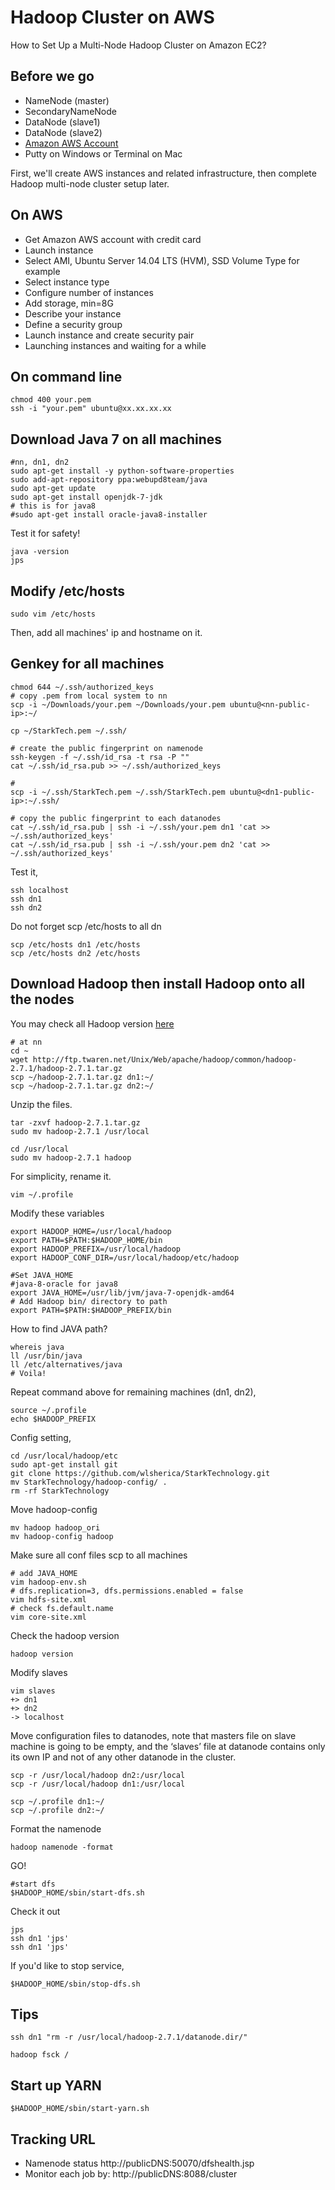 # Hadoop Cluster on AWS

How to Set Up a Multi-Node Hadoop Cluster on Amazon EC2?

## Before we go
- NameNode (master)
- SecondaryNameNode
- DataNode (slave1)
- DataNode (slave2)
- [Amazon AWS Account](http://aws.amazon.com/)
- Putty on Windows or Terminal on Mac

First, we'll create AWS instances and related infrastructure, then complete Hadoop multi-node cluster setup later.

## On AWS 
- Get Amazon AWS account with credit card
- Launch instance
- Select AMI, Ubuntu Server 14.04 LTS (HVM), SSD Volume Type for example
- Select instance type
- Configure number of instances
- Add storage, min=8G
- Describe your instance
- Define a security group
- Launch instance and create security pair
- Launching instances and waiting for a while

## On command line
```shell
chmod 400 your.pem
ssh -i "your.pem" ubuntu@xx.xx.xx.xx
```
## Download Java 7 on all machines
```shell
#nn, dn1, dn2
sudo apt-get install -y python-software-properties 
sudo add-apt-repository ppa:webupd8team/java
sudo apt-get update
sudo apt-get install openjdk-7-jdk
# this is for java8
#sudo apt-get install oracle-java8-installer
```
Test it for safety!
```shell
java -version
jps
```
## Modify /etc/hosts
```shell
sudo vim /etc/hosts
```
Then, add all machines' ip and hostname on it.

## Genkey for all machines
```shell
chmod 644 ~/.ssh/authorized_keys
# copy .pem from local system to nn 
scp -i ~/Downloads/your.pem ~/Downloads/your.pem ubuntu@<nn-public-ip>:~/

cp ~/StarkTech.pem ~/.ssh/

# create the public fingerprint on namenode
ssh-keygen -f ~/.ssh/id_rsa -t rsa -P ""
cat ~/.ssh/id_rsa.pub >> ~/.ssh/authorized_keys

#
scp -i ~/.ssh/StarkTech.pem ~/.ssh/StarkTech.pem ubuntu@<dn1-public-ip>:~/.ssh/

# copy the public fingerprint to each datanodes
cat ~/.ssh/id_rsa.pub | ssh -i ~/.ssh/your.pem dn1 'cat >> ~/.ssh/authorized_keys'
cat ~/.ssh/id_rsa.pub | ssh -i ~/.ssh/your.pem dn2 'cat >> ~/.ssh/authorized_keys'
```

Test it,
```shell
ssh localhost
ssh dn1
ssh dn2
```
Do not forget scp /etc/hosts to all dn
```shell
scp /etc/hosts dn1 /etc/hosts
scp /etc/hosts dn2 /etc/hosts
```

## Download Hadoop then install Hadoop onto all the nodes
You may check all Hadoop version [here](http://ftp.twaren.net/Unix/Web/apache/hadoop/common/)

```shell
# at nn
cd ~
wget http://ftp.twaren.net/Unix/Web/apache/hadoop/common/hadoop-2.7.1/hadoop-2.7.1.tar.gz
scp ~/hadoop-2.7.1.tar.gz dn1:~/
scp ~/hadoop-2.7.1.tar.gz dn2:~/
```

Unzip the files.
```shell
tar -zxvf hadoop-2.7.1.tar.gz 
sudo mv hadoop-2.7.1 /usr/local
```

```shell
cd /usr/local
sudo mv hadoop-2.7.1 hadoop
```

For simplicity, rename it.
```shell
vim ~/.profile
```
Modify these variables
```shell
export HADOOP_HOME=/usr/local/hadoop
export PATH=$PATH:$HADOOP_HOME/bin
export HADOOP_PREFIX=/usr/local/hadoop
export HADOOP_CONF_DIR=/usr/local/hadoop/etc/hadoop

#Set JAVA_HOME
#java-8-oracle for java8
export JAVA_HOME=/usr/lib/jvm/java-7-openjdk-amd64
# Add Hadoop bin/ directory to path
export PATH=$PATH:$HADOOP_PREFIX/bin
```
How to find JAVA path?
```shell
whereis java
ll /usr/bin/java
ll /etc/alternatives/java
# Voila! 
```

Repeat command above for remaining machines (dn1, dn2),
```shell
source ~/.profile
echo $HADOOP_PREFIX
```

Config setting,
```shell
cd /usr/local/hadoop/etc
sudo apt-get install git
git clone https://github.com/wlsherica/StarkTechnology.git
mv StarkTechnology/hadoop-config/ .
rm -rf StarkTechnology
```
Move hadoop-config
```shell
mv hadoop hadoop_ori
mv hadoop-config hadoop
```

Make sure all conf files scp to all machines
```shell
# add JAVA_HOME
vim hadoop-env.sh
# dfs.replication=3, dfs.permissions.enabled = false
vim hdfs-site.xml
# check fs.default.name
vim core-site.xml 
```

Check the hadoop version
```shell
hadoop version
```

Modify slaves
```shell
vim slaves
+> dn1
+> dn2
-> localhost
```

Move configuration files to datanodes, note that masters file on slave machine is going to be empty, and the ‘slaves’ file at datanode contains only its own IP and not of any other datanode in the cluster.

```shell
scp -r /usr/local/hadoop dn2:/usr/local
scp -r /usr/local/hadoop dn1:/usr/local

scp ~/.profile dn1:~/
scp ~/.profile dn2:~/
```
Format the namenode 
```shell
hadoop namenode -format
```
GO!
```shell
#start dfs
$HADOOP_HOME/sbin/start-dfs.sh
```
Check it out
```shell
jps
ssh dn1 'jps'
ssh dn1 'jps'
```
If you'd like to stop service,
```shell
$HADOOP_HOME/sbin/stop-dfs.sh
```
## Tips
```shell
ssh dn1 "rm -r /usr/local/hadoop-2.7.1/datanode.dir/"
```
```shell
hadoop fsck /
```
## Start up YARN
```shell
$HADOOP_HOME/sbin/start-yarn.sh
```
## Tracking URL
- Namenode status http://publicDNS:50070/dfshealth.jsp
- Monitor each job by: http://publicDNS:8088/cluster
